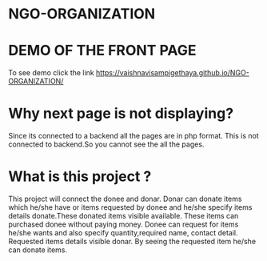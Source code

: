 # NGO-ORGANIZATION

# DEMO OF THE FRONT PAGE 
 To see demo click the link  https://vaishnavisampigethaya.github.io/NGO-ORGANIZATION/
 
 
 # Why next page is not displaying?
  Since its connected to a backend all the pages are in php format. This is not connected to backend.So you cannot see the all the pages.
  
  # What is this project ?
  
  This project will connect the donee and donar. Donar can donate items which he/she have or  items requested by donee and he/she specify items details donate.These donated items visible available. These items can purchased donee without paying money. Donee can request for items he/she wants and also specify quantity,required name, contact detail. Requested items details visible donar. By seeing the requested item he/she can donate items.
  
  
